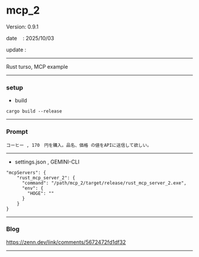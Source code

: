 # mcp_2

 Version: 0.9.1

 date    : 2025/10/03 

 update :

***

Rust turso, MCP example

***
### setup

* build
```
cargo build --release
```
***
### Prompt
```
コーヒー , 170　円を購入。品名、価格 の値をAPIに送信して欲しい。
```

***
* settings.json , GEMINI-CLI

```
"mcpServers": {
    "rust_mcp_server_2": {
      "command": "/path/mcp_2/target/release/rust_mcp_server_2.exe",
      "env": {
        "HOGE": ""
      }
    }    
}

```

***
### Blog

https://zenn.dev/link/comments/5672472fd1df32

***

